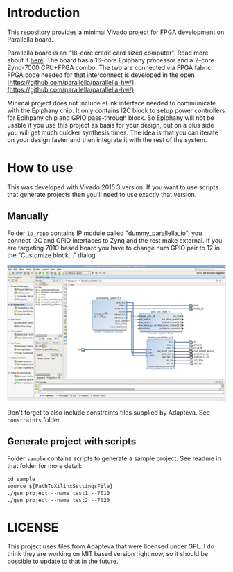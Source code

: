# Introduction

This repository provides a minimal Vivado project for FPGA
development on Parallella board.

Parallella board is an "18-core credit card sized computer". Read more
about it [here](http://www.parallella.org/board/). The board has a
16-core Epiphany processor and a 2-core Zynq-7000 CPU+FPGA combo. The
two are connected via FPGA fabric. FPGA code needed for that
interconnect is developed in the open
[https://github.com/parallella/parallella-hw/](https://github.com/parallella/parallella-hw/)

Minimal project does not include eLink interface needed to communicate
with the Epiphany chip. It only contains I2C block to setup power
controllers for Epihpany chip and GPIO pass-through block. So Epiphany
will not be usable if you use this project as basis for your design,
but on a plus side you will get much quicker synthesis times. The idea
is that you can iterate on your design faster and then integrate it
with the rest of the system.

# How to use

This was developed with Vivado 2015.3 version. If you want to use scripts
that generate projects then you'll need to use exactly that version.


## Manually

Folder `ip_repo` contains IP module called "dummy_parallella_io", you
connect I2C and GPIO interfaces to Zynq and the rest make external. If
you are targeting 7010 based board you have to change num GPIO pair to
12 in the "Customize block..." dialog.

![Vivado Project](images/vivado_screenshot_minimal.png)

Don't forget to also include constraints files supplied by
Adapteva. See `constraints` folder.

## Generate project with scripts

Folder `sample` contains scripts to generate a sample project. See
readme in that folder for more detail:

    cd sample
    source ${PathToXilinxSettingsFile}
    ./gen_project --name test1 --7010
    ./gen_project --name test2 --7020



# LICENSE

This project uses files from Adapteva that were licensed under GPL. I
do think they are working on MIT based version right now, so it should
be possible to update to that in the future.